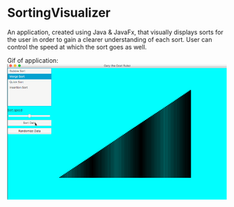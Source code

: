 # SortingVisualizer
An application, created using Java & JavaFx, that visually displays sorts for the user in order to gain a clearer understanding of each sort.
User can control the speed at which the sort goes as well.

Gif of application:
![Alt Text](https://github.com/alindenberg/SortingVisualizer/blob/master/sortGif.gif)